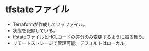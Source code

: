 # tfstateファイル

- Terraformが作成しているファイル。
- 状態を記録している。
- tfstateファイルとHCLコードの差分のみ変更するように振る舞う。
- リモートストレージで管理可能。デフォルトはローカル。